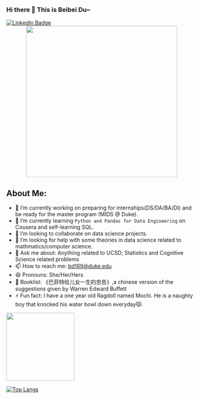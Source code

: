 ### Hi there 👋 This is Beibei Du~
<div id="badges">
  <a href="https://www.linkedin.com/in/beibei-du/">
    <img src="https://img.shields.io/badge/LinkedIn-blue?style=for-the-badge&logo=linkedin&logoColor=white" alt="LinkedIn Badge"/>
  </a>
</div>

<div id="header" align="center">
  <img src="https://c.tenor.com/b15GcCL4pmoAAAAC/detective-pikachu-pok%C3%A9mon.gif" width="400"/>
</div>


## About Me:
- 🔭 I’m currently working on preparing for internships(DS/DA/BA/DI) and be ready for the master program (MIDS @ Duke).
- 🌱 I’m currently learning `Python and Pandas for Data Engineering` on Cousera and self-learning SQL.
- 👯 I’m looking to collaborate on data science projects.
- 🤔 I’m looking for help with some theories in data science related to mathmatics/computer science.
- 💬 Ask me about: Anything related to UCSD; Statistics and Cognitive Science related problems
- 📫 How to reach me: bd169@duke.edu
- 😄 Pronouns: She/Her/Hers
- 📙 Booklist: 《巴菲特给儿女一生的忠告》,a chinese version of the suggestions given by Warren Edward Buffett
- ⚡ Fun fact: I have a one year old Ragdoll named Mochi. He is a naughty boy that knocked his water bowl down everyday😾.


<img height="180em" src="https://github-readme-stats.vercel.app/api?username=belladu0201&show_icons=true&hide_border=true&&count_private=true&include_all_commits=true" />

[![Top Langs](https://github-readme-stats.vercel.app/api/top-langs/?username=belladu0201&layout=compact&theme=vision-friendly-dark)](https://github.com/anuraghazra/github-readme-stats)
